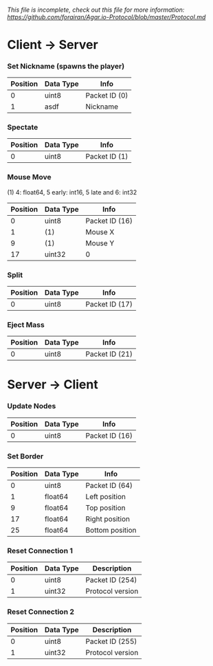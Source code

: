 ###### This file is incomplete, check out this file for more information: https://github.com/forairan/Agar.io-Protocol/blob/master/Protocol.md

# Client -> Server

### Set Nickname (spawns the player)
| Position | Data Type | Info
|----------|-----------|-----------------
| 0        | uint8     | Packet ID (0)
| 1        | asdf      | Nickname

### Spectate
| Position | Data Type | Info
|----------|-----------|-----------------
| 0        | uint8     | Packet ID (1)


### Mouse Move
(1) 4: float64, 5 early: int16, 5 late and 6: int32

| Position | Data Type            | Info
|----------|----------------------|-----------------
| 0        | uint8                | Packet ID (16)
| 1        | (1)                  | Mouse X
| 9        | (1)                  | Mouse Y
| 17       | uint32               | 0

### Split
| Position | Data Type | Info
|----------|-----------|-----------------
| 0        | uint8     | Packet ID (17)

### Eject Mass
| Position | Data Type | Info
|----------|-----------|-----------------
| 0        | uint8     | Packet ID (21)

# Server -> Client

### Update Nodes
| Position | Data Type     | Info
|----------|---------------|-----------------
| 0        | uint8         | Packet ID (16)

### Set Border
| Position | Data Type | Info
|----------|-----------|-----------------
| 0        | uint8     | Packet ID (64)
| 1        | float64   | Left position
| 9        | float64   | Top position
| 17       | float64   | Right position
| 25       | float64   | Bottom position

### Reset Connection 1
| Position | Data Type | Description
|----------|-----------|-----------------
| 0        | uint8     | Packet ID (254)
| 1        | uint32    | Protocol version

### Reset Connection 2
| Position | Data Type | Description
|----------|-----------|-----------------
| 0        | uint8     | Packet ID (255)
| 1        | uint32    | Protocol version
